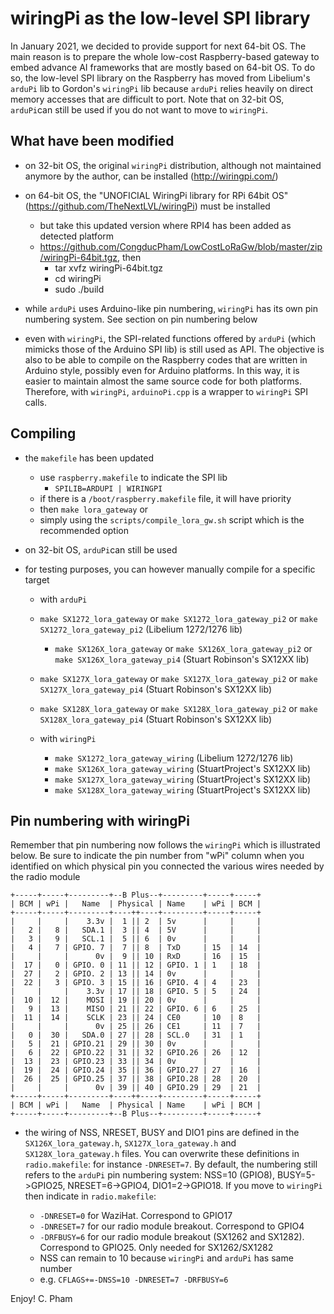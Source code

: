 wiringPi as the low-level SPI library
=====================================

In January 2021, we decided to provide support for next 64-bit OS. The main reason is to prepare the whole low-cost Raspberry-based gateway to embed advance AI frameworks that are mostly based on 64-bit OS. To do so, the low-level SPI library on the Raspberry has moved from Libelium's `arduPi` lib to Gordon's `wiringPi` lib because `arduPi` relies heavily on direct memory accesses that are difficult to port. Note that on 32-bit OS, `arduPi`can still be used if you do not want to move to `wiringPi`.
	
What have been modified
----------------------- 

- on 32-bit OS, the original `wiringPi` distribution, although not maintained anymore by the author, can be installed (http://wiringpi.com/)

- on 64-bit OS, the "UNOFICIAL WiringPi library for RPi 64bit OS" (https://github.com/TheNextLVL/wiringPi) must be installed
	- but take this updated version where RPI4 has been added as detected platform
	- https://github.com/CongducPham/LowCostLoRaGw/blob/master/zip/wiringPi-64bit.tgz, then
		- tar xvfz wiringPi-64bit.tgz
		- cd wiringPi
		- sudo ./build
		
- while `arduPi` uses Arduino-like pin numbering, `wiringPi` has its own pin numbering system. See section on pin numbering below

- even with `wiringPi`, the SPI-related functions offered by `arduPi` (which mimicks those of the Arduino SPI lib) is still used as API. The objective is also to be able to compile on the Raspberry codes that are written in Arduino style, possibly even for Arduino platforms. In this way, it is easier to maintain almost the same source code for both platforms. Therefore, with `wiringPi`, `arduinoPi.cpp` is a wrapper to `wiringPi` SPI calls.

Compiling
---------
		
- the `makefile` has been updated
	- use `raspberry.makefile` to indicate the SPI lib
		- `SPILIB=ARDUPI | WIRINGPI`
	- if there is a `/boot/raspberry.makefile` file, it will have priority
  - then `make lora_gateway` or
  - simply using the `scripts/compile_lora_gw.sh` script which is the recommended option		

- on 32-bit OS, `arduPi`can still be used 

- for testing purposes, you can however manually compile for a specific target
	- with `arduPi`
  	- `make SX1272_lora_gateway` or `make SX1272_lora_gateway_pi2` or `make SX1272_lora_gateway_pi2` (Libelium 1272/1276 lib)
		- `make SX126X_lora_gateway` or `make SX126X_lora_gateway_pi2` or `make SX126X_lora_gateway_pi4` (Stuart Robinson's SX12XX lib)	
  	- `make SX127X_lora_gateway` or `make SX127X_lora_gateway_pi2` or `make SX127X_lora_gateway_pi4` (Stuart Robinson's SX12XX lib)	
  	- `make SX128X_lora_gateway` or `make SX128X_lora_gateway_pi2` or `make SX128X_lora_gateway_pi4` (Stuart Robinson's SX12XX lib)	
	
	- with `wiringPi`
		- `make SX1272_lora_gateway_wiring` (Libelium 1272/1276 lib)
		- `make SX126X_lora_gateway_wiring` (StuartProject's SX12XX lib)	
		- `make SX127X_lora_gateway_wiring` (StuartProject's SX12XX lib)	
		- `make SX128X_lora_gateway_wiring` (StuartProject's SX12XX lib)

Pin numbering with wiringPi
---------------------------

Remember that pin numbering now follows the `wiringPi` which is illustrated below. Be sure to indicate the pin number from "wPi" column when you identified on which physical pin you connected the various wires needed by the radio module

```
+-----+-----+---------+--B Plus--+---------+-----+-----+
| BCM | wPi |   Name  | Physical | Name    | wPi | BCM |
+-----+-----+---------+----++----+---------+-----+-----+
|     |     |    3.3v |  1 || 2  | 5v      |     |     |
|   2 |   8 |   SDA.1 |  3 || 4  | 5V      |     |     |
|   3 |   9 |   SCL.1 |  5 || 6  | 0v      |     |     |
|   4 |   7 | GPIO. 7 |  7 || 8  | TxD     | 15  | 14  |
|     |     |      0v |  9 || 10 | RxD     | 16  | 15  |
|  17 |   0 | GPIO. 0 | 11 || 12 | GPIO. 1 | 1   | 18  |
|  27 |   2 | GPIO. 2 | 13 || 14 | 0v      |     |     |
|  22 |   3 | GPIO. 3 | 15 || 16 | GPIO. 4 | 4   | 23  |
|     |     |    3.3v | 17 || 18 | GPIO. 5 | 5   | 24  |
|  10 |  12 |    MOSI | 19 || 20 | 0v      |     |     |
|   9 |  13 |    MISO | 21 || 22 | GPIO. 6 | 6   | 25  |
|  11 |  14 |    SCLK | 23 || 24 | CE0     | 10  | 8   |
|     |     |      0v | 25 || 26 | CE1     | 11  | 7   |
|   0 |  30 |   SDA.0 | 27 || 28 | SCL.0   | 31  | 1   |
|   5 |  21 | GPIO.21 | 29 || 30 | 0v      |     |     |
|   6 |  22 | GPIO.22 | 31 || 32 | GPIO.26 | 26  | 12  |
|  13 |  23 | GPIO.23 | 33 || 34 | 0v      |     |     |
|  19 |  24 | GPIO.24 | 35 || 36 | GPIO.27 | 27  | 16  |
|  26 |  25 | GPIO.25 | 37 || 38 | GPIO.28 | 28  | 20  |
|     |     |      0v | 39 || 40 | GPIO.29 | 29  | 21  |
+-----+-----+---------+----++----+---------+-----+-----+
| BCM | wPi |   Name  | Physical | Name    | wPi | BCM |
+-----+-----+---------+--B Plus--+---------+-----+-----+
```

- the wiring of NSS, NRESET, BUSY and DIO1 pins are defined in the `SX126X_lora_gateway.h`, `SX127X_lora_gateway.h` and `SX128X_lora_gateway.h` files. You can overwrite these definitions in `radio.makefile`: for instance `-DNRESET=7`. By default, the numbering still refers to the `arduPi` pin numbering system: NSS=10 (GPIO8), BUSY=5->GPIO25, NRESET=6->GPIO4, DIO1=2->GPIO18. If you move to `wiringPi` then indicate in `radio.makefile`:

	- `-DNRESET=0` for WaziHat. Correspond to GPIO17
	- `-DNRESET=7` for our radio module breakout. Correspond to GPIO4
	- `-DRFBUSY=6` for our radio module breakout (SX1262 and SX1282). Correspond to GPIO25. Only needed for SX1262/SX1282 
	- NSS can remain to 10 because `wiringPi` and `arduPi` has same number
	- e.g. `CFLAGS+=-DNSS=10 -DNRESET=7 -DRFBUSY=6`

Enjoy!
C. Pham		